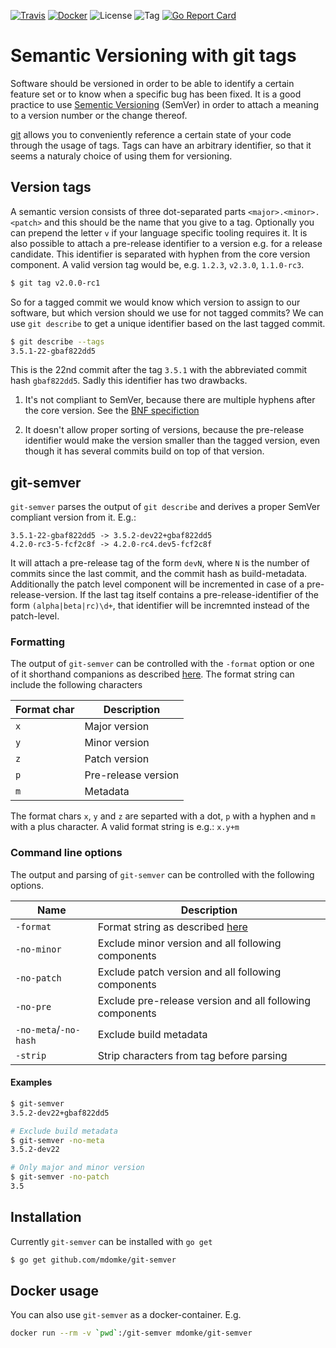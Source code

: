 [![Travis](https://img.shields.io/travis/mdomke/git-semver.svg?style=flat-square)](https://travis-ci.org/mdomke/git-semver)
[![Docker](https://img.shields.io/docker/build/mdomke/git-semver.svg?style=flat-square)](https://hub.docker.com/r/mdomke/git-semver)
![License](https://img.shields.io/github/license/mdomke/git-semver.svg?style=flat-square)
![Tag](https://img.shields.io/github/tag/mdomke/git-semver.svg?style=flat-square)
[![Go Report Card](https://goreportcard.com/badge/github.com/mdomke/git-semver?style-flat-square)](https://goreportcard.com/report/github.com/mdomke/git-semver)

# Semantic Versioning with git tags

Software should be versioned in order to be able to identify a certain
feature set or to know when a specific bug has been fixed. It is a good
practice to use [Sementic Versioning](https://semver.org/) (SemVer) in
order to attach a meaning to a version number or the change thereof.

[git](https://git-scm.com/) allows you to conveniently reference a certain
state of your code through the usage of tags. Tags can have an arbitrary
identifier, so that it seems a naturaly choice of using them for versioning.

## Version tags

A semantic version consists of three dot-separated parts `<major>.<minor>.<patch>`
and this should be the name that you give to a tag. Optionally you can prepend
the letter `v` if your language specific tooling requires it. It is also possible
to attach a pre-release identifier to a version e.g. for a release candidate. This
identifier is separated with hyphen from the core version component. A valid version
tag would be, e.g. `1.2.3`, `v2.3.0`, `1.1.0-rc3`.

```sh
$ git tag v2.0.0-rc1
```

So for a tagged commit we would know which version to assign to our software, but
which version should we use for not tagged commits? We can use `git describe` to
get a unique identifier based on the last tagged commit.

```sh
$ git describe --tags
3.5.1-22-gbaf822dd5
```

This is the 22nd commit after the tag `3.5.1` with the abbreviated commit hash `gbaf822dd5`.
Sadly this identifier has two drawbacks.

1. It's not compliant to SemVer, because there are multiple hyphens after the core version.
   See the [BNF specifiction](https://github.com/semver/semver/blob/master/semver.md#backusnaur-form-grammar-for-valid-semver-versions)

2. It doesn't allow proper sorting of versions, because the pre-release identifier would
   make the version smaller than the tagged version, even though it has several commits build
   on top of that version.

## git-semver

`git-semver` parses the output of `git describe` and derives a proper SemVer compliant
version from it. E.g.:

```
3.5.1-22-gbaf822dd5 -> 3.5.2-dev22+gbaf822dd5
4.2.0-rc3-5-fcf2c8f -> 4.2.0-rc4.dev5-fcf2c8f
```

It will attach a pre-release tag of the form `devN`, where `N` is the number of commits
since the last commit, and the commit hash as build-metadata. Additionally the patch level
component will be incremented in case of a pre-release-version. If the last tag itself
contains a pre-release-identifier of the form `(alpha|beta|rc)\d+`, that identifier will
be incremnted instead of the patch-level.

### Formatting

The output of `git-semver` can be controlled with the `-format` option or one of it shorthand
companions as described [here](#command-line-options). The format string can include the following
characters

| Format char | Description         |
| ---         | ---                 |
| `x`         | Major version       |
| `y`         | Minor version       |
| `z`         | Patch version       |
| `p`         | Pre-release version |
| `m`         | Metadata            |

The format chars `x`, `y` and `z` are separted with a dot, `p` with a hyphen and `m` with a
plus character. A valid format string is e.g.: `x.y+m`

### Command line options

The output and parsing of `git-semver` can be controlled with the following options.

| Name                  | Description                                              |
| ---                   | ---                                                      |
| `-format`             | Format string as described [here](#formatting)           |
| `-no-minor`           | Exclude minor version and all following components       |
| `-no-patch`           | Exclude patch version and all following components       |
| `-no-pre`             | Exclude pre-release version and all following components |
| `-no-meta`/`-no-hash` | Exclude build metadata                                   |
| `-strip`              | Strip characters from tag before parsing                 |


#### Examples

```sh
$ git-semver
3.5.2-dev22+gbaf822dd5

# Exclude build metadata
$ git-semver -no-meta
3.5.2-dev22

# Only major and minor version
$ git-semver -no-patch
3.5
```

## Installation

Currently `git-semver` can be installed with `go get`

```sh
$ go get github.com/mdomke/git-semver
```

## Docker usage

You can also use `git-semver` as a docker-container. E.g.

```sh
docker run --rm -v `pwd`:/git-semver mdomke/git-semver
```
